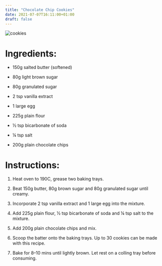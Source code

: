 ```yaml
---
title: "Chocolate Chip Cookies"
date: 2021-07-07T16:11:00+01:00
draft: false
---
```


![cookies](/images/cookies.jpg)


# Ingredients:

- 150g salted butter (softened)

- 80g light brown sugar

- 80g granulated sugar

- 2 tsp vanilla extract

- 1 large egg

- 225g plain flour

- ½ tsp bicarbonate of soda

- ¼ tsp salt

- 200g plain chocolate chips



# Instructions:

1. Heat oven to 190C, grease two baking trays.

2. Beat 150g butter, 80g brown sugar and 80g granulated sugar until creamy.

3. Incorporate 2 tsp vanilla extract and 1 large egg into the mixture.

4. Add 225g plain flour, ½ tsp bicarbonate of soda and ¼ tsp salt to the mixture.

5. Add 200g plain chocolate chips and mix. 

6. Scoop the batter onto the baking trays. Up to 30 cookies can be made with this recipe.

7. Bake for 8–10 mins until lightly brown. Let rest on a colling tray before consuming.


